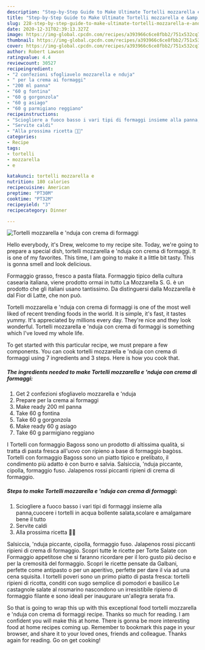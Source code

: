 ```yaml
---
description: "Step-by-Step Guide to Make Ultimate Tortelli mozzarella e &amp;#39;nduja con crema di formaggi"
title: "Step-by-Step Guide to Make Ultimate Tortelli mozzarella e &amp;#39;nduja con crema di formaggi"
slug: 228-step-by-step-guide-to-make-ultimate-tortelli-mozzarella-e-and-39-nduja-con-crema-di-formaggi
date: 2020-12-31T02:39:13.327Z
image: https://img-global.cpcdn.com/recipes/a393966c6ce8fbb2/751x532cq70/tortelli-mozzarella-e-nduja-con-crema-di-formaggi-recipe-main-photo.jpg
thumbnail: https://img-global.cpcdn.com/recipes/a393966c6ce8fbb2/751x532cq70/tortelli-mozzarella-e-nduja-con-crema-di-formaggi-recipe-main-photo.jpg
cover: https://img-global.cpcdn.com/recipes/a393966c6ce8fbb2/751x532cq70/tortelli-mozzarella-e-nduja-con-crema-di-formaggi-recipe-main-photo.jpg
author: Robert Lawson
ratingvalue: 4.4
reviewcount: 30527
recipeingredient:
- "2 confezioni sfogliavelo mozzarella e nduja"
- " per la crema ai formaggi"
- "200 ml panna"
- "60 g fontina"
- "60 g gorgonzola"
- "60 g asiago"
- "60 g parmigiano reggiano"
recipeinstructions:
- "Sciogliere a fuoco basso i vari tipi di formaggi insieme alla panna,cuocere i tortelli in acqua bollente salata,scolare e amalgamare bene il tutto"
- "Servite caldi"
- "Alla prossima ricetta 👩‍🍳"
categories:
- Recipe
tags:
- tortelli
- mozzarella
- e

katakunci: tortelli mozzarella e 
nutrition: 180 calories
recipecuisine: American
preptime: "PT30M"
cooktime: "PT32M"
recipeyield: "3"
recipecategory: Dinner

---
```



![Tortelli mozzarella e &#39;nduja con crema di formaggi](https://img-global.cpcdn.com/recipes/a393966c6ce8fbb2/751x532cq70/tortelli-mozzarella-e-nduja-con-crema-di-formaggi-recipe-main-photo.jpg)

Hello everybody, it's Drew, welcome to my recipe site. Today, we're going to prepare a special dish, tortelli mozzarella e &#39;nduja con crema di formaggi. It is one of my favorites. This time, I am going to make it a little bit tasty. This is gonna smell and look delicious.

Formaggio grasso, fresco a pasta filata. Formaggio tipico della cultura casearia italiana, viene prodotto ormai in tutto La Mozzarella S. G. è un prodotto che gli italiani usano tantissimo. Da distinguersi dalla Mozzarella è dal Fior di Latte, che non può.

Tortelli mozzarella e &#39;nduja con crema di formaggi is one of the most well liked of recent trending foods in the world. It is simple, it's fast, it tastes yummy. It's appreciated by millions every day. They're nice and they look wonderful. Tortelli mozzarella e &#39;nduja con crema di formaggi is something which I've loved my whole life.


To get started with this particular recipe, we must prepare a few components. You can cook tortelli mozzarella e &#39;nduja con crema di formaggi using 7 ingredients and 3 steps. Here is how you cook that.

<!--inarticleads1-->

##### The ingredients needed to make Tortelli mozzarella e &#39;nduja con crema di formaggi:

1. Get 2 confezioni sfogliavelo mozzarella e &#39;nduja
1. Prepare  per la crema ai formaggi
1. Make ready 200 ml panna
1. Take 60 g fontina
1. Take 60 g gorgonzola
1. Make ready 60 g asiago
1. Take 60 g parmigiano reggiano


I Tortelli con formaggio Bagoss sono un prodotto di altissima qualità, si tratta di pasta fresca all&#39;uovo con ripieno a base di formaggio bagòss. Tortelli con formaggio Bagoss sono un piatto tipico e prelibato, il condimento più adatto è con burro e salvia. Salsiccia, &#39;nduja piccante, cipolla, formaggio fuso. Jalapenos rossi piccanti ripieni di crema di formaggio. 

<!--inarticleads2-->

##### Steps to make Tortelli mozzarella e &#39;nduja con crema di formaggi:

1. Sciogliere a fuoco basso i vari tipi di formaggi insieme alla panna,cuocere i tortelli in acqua bollente salata,scolare e amalgamare bene il tutto
1. Servite caldi
1. Alla prossima ricetta 👩‍🍳


Salsiccia, &#39;nduja piccante, cipolla, formaggio fuso. Jalapenos rossi piccanti ripieni di crema di formaggio. Scopri tutte le ricette per Torte Salate con Formaggio appetitose che si faranno ricordare per il loro gusto più deciso e per la cremosità del formaggio. Scopri le ricette pensate da Galbani, perfette come antipasto o per un aperitivo, perfette per dare il via ad una cena squisita. I tortelli poveri sono un primo piatto di pasta fresca: tortelli ripieni di ricotta, conditi con sugo semplice di pomodori e basilico Le castagnole salate al rosmarino nascondono un irresistibile ripieno di formaggio filante e sono ideali per inaugurare un&#39;allegra serata fra. 

So that is going to wrap this up with this exceptional food tortelli mozzarella e &#39;nduja con crema di formaggi recipe. Thanks so much for reading. I am confident you will make this at home. There is gonna be more interesting food at home recipes coming up. Remember to bookmark this page in your browser, and share it to your loved ones, friends and colleague. Thanks again for reading. Go on get cooking!
